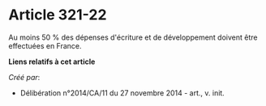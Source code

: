 # Article 321-22

Au moins 50 % des dépenses d'écriture et de développement doivent être effectuées en France.

**Liens relatifs à cet article**

_Créé par_:

  - Délibération n°2014/CA/11 du 27 novembre 2014 - art., v. init.
